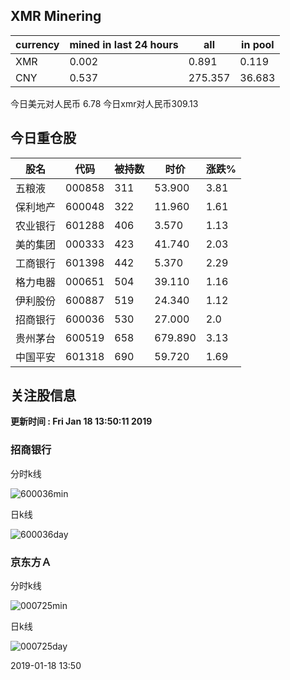 ## XMR Minering

|currency|mined in last 24 hours|all|in pool|
|---|---|---|---|
|XMR|0.002|0.891|0.119|
|CNY|0.537|275.357|36.683|

今日美元对人民币 6.78	今日xmr对人民币309.13


## 今日重仓股 

|股名|代码|被持数|时价|涨跌%|
|---|---|---|---|---|
|五粮液|000858|311|53.900|3.81|
|保利地产|600048|322|11.960|1.61|
|农业银行|601288|406|3.570|1.13|
|美的集团|000333|423|41.740|2.03|
|工商银行|601398|442|5.370|2.29|
|格力电器|000651|504|39.110|1.16|
|伊利股份|600887|519|24.340|1.12|
|招商银行|600036|530|27.000|2.0|
|贵州茅台|600519|658|679.890|3.13|
|中国平安|601318|690|59.720|1.69|

## 关注股信息
**更新时间 : Fri Jan 18 13:50:11 2019**
### 招商银行 
分时k线

![600036min](http://image.sinajs.cn/newchart/min/n/sh600036.gif)

日k线

![600036day](http://image.sinajs.cn/newchart/daily/n/sh600036.gif)

### 京东方Ａ 
分时k线

![000725min](http://image.sinajs.cn/newchart/min/n/sz000725.gif)

日k线

![000725day](http://image.sinajs.cn/newchart/daily/n/sz000725.gif)

2019-01-18 13:50